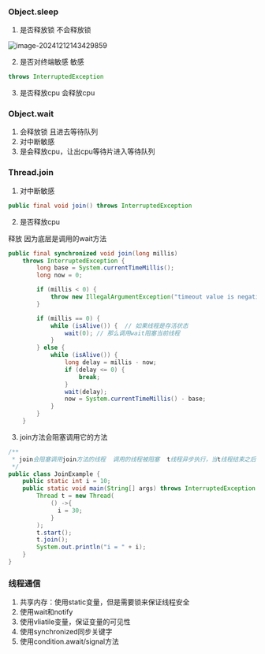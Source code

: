 ### **Object.sleep**

1. 是否释放锁   不会释放锁

![image-20241212143429859](https://shuaiyao85.oss-cn-qingdao.aliyuncs.com/img/202412121436566.png)

2. 是否对终端敏感   敏感

```java
throws InterruptedException
```

3. 是否释放cpu   会释放cpu

### Object.wait

1. 会释放锁  且进去等待队列
2. 对中断敏感
3. 是会释放cpu，让出cpu等待片进入等待队列

### Thread.join

1. 对中断敏感

```java
public final void join() throws InterruptedException
```

2. 是否释放cpu

释放 因为底层是调用的wait方法

```java
public final synchronized void join(long millis)
    throws InterruptedException {
        long base = System.currentTimeMillis();
        long now = 0;

        if (millis < 0) {
            throw new IllegalArgumentException("timeout value is negative");
        }

        if (millis == 0) {
            while (isAlive()) {  // 如果线程是存活状态
                wait(0); // 那么调用wait阻塞当前线程
            }
        } else {
            while (isAlive()) {
                long delay = millis - now;
                if (delay <= 0) {
                    break;
                }
                wait(delay);
                now = System.currentTimeMillis() - base;
            }
        }
    }
```

3. join方法会阻塞调用它的方法

```java
/**
 * join会阻塞调用join方法的线程  调用的线程被阻塞  t线程异步执行，当t线程结束之后 唤醒调用的线程，这里是主线程
 */
public class JoinExample {
    public static int i = 10;
    public static void main(String[] args) throws InterruptedException {
        Thread t = new Thread(
            () ->{
              i = 30;
            }
        );
        t.start();
        t.join();
        System.out.println("i = " + i);
    }
}
```

### 线程通信

1. 共享内存：使用static变量，但是需要锁来保证线程安全
2. 使用wait和notify
3. 使用vliatile变量，保证变量的可见性
4. 使用synchronized同步关键字
5. 使用condition.await/signal方法

